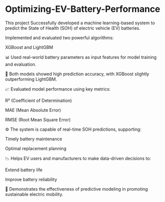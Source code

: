 # Optimizing-EV-Battery-Performance
 This project 					Successfully developed a machine learning-based system to predict the State of Health (SOH) of electric vehicle (EV) batteries.

Implemented and evaluated two powerful algorithms:

XGBoost and
LightGBM

📊 Used real-world battery parameters as input features for model training and evaluation.

🎯 Both models showed high prediction accuracy, with XGBoost slightly outperforming LightGBM.

📈 Evaluated model performance using key metrics:

R² (Coefficient of Determination)

MAE (Mean Absolute Error)

RMSE (Root Mean Square Error)

⚙️ The system is capable of real-time SOH predictions, supporting:

Timely battery maintenance

Optimal replacement planning

📉 Helps EV users and manufacturers to make data-driven decisions to:

Extend battery life

Improve battery reliability

🌱 Demonstrates the effectiveness of predictive modeling in promoting sustainable electric mobility.

